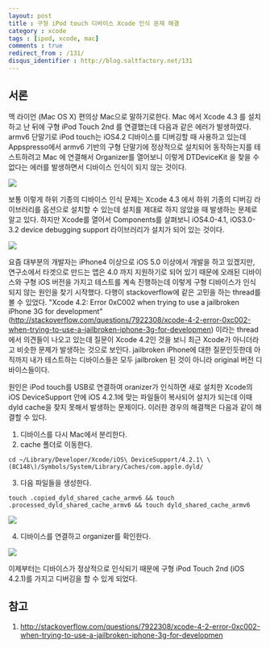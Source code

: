 ```yaml
---
layout: post
title : 구형 iPod touch 디바이스 Xcode 인식 문제 해결
category : xcode
tags : [ipod, xcode, mac]
comments : true
redirect_from : /131/
disqus_identifier : http://blog.saltfactory.net/131
---
```


## 서론
맥 라이언 (Mac OS X) 편의상 Mac으로 말하기로한다. Mac 에서 Xcode 4.3 를 설치하고 난 뒤에 구형 iPod Touch 2nd 를 연결했는데 다음과 같은 에러가 발생하였다. armv6 단말기로 iPod touch는 iOS4.2 디바이스를 디버깅할 때 사용하고 있는데 Appspresso에서 armv6 기반의 구형 단말기에 정상적으로 설치되어 동작하는지를 테스트하려고 Mac 에 연결해서 Organizer를 열어보니 이렇게 DTDeviceKit 을 찾을 수 없다는 에러를 발생하면서 디바이스 인식이 되지 않는 것이다.

<!--more-->

![](https://hbn-blog-assets.s3.ap-northeast-2.amazonaws.com/707fa238-64ac-453d-8d5e-bbfdec7674b5)

보통 이렇게 하위 기종의 디바이스 인식 문제는 Xcode 4.3 에서 하위 기종의 디버깅 라이브러리를 옵션으로 설치할 수 있는데 설치를 제대로 하지 않았을 때 발생하는 문제로 알고 있다. 하지만 Xcode를 열어서 Components를 살펴보니 iOS4.0-4.1, iOS3.0-3.2 device debugging support 라이브러리가 설치가 되어 있는 것이다.

![](https://hbn-blog-assets.s3.ap-northeast-2.amazonaws.com/abaa3e11-c7cb-4188-b334-7684d104a8de)

요즘 대부분의 개발자는 iPhone4 이상으로 iOS 5.0 이상에서 개발을 하고 있겠지만, 연구소에서 타겟으로 만드는 앱은 4.0 까지 지원하기로 되어 있기 때문에 오래된 디바이스와 구형 iOS 버전을 가지고 테스트를 계속 진행하는데 이렇게 구형 디바이스가 인식되지 않는 원인을 찾기 시작했다. 다행이 stackoverflow에 같은 고민을 하는 thread를 볼 수 있었다.  "Xcode 4.2: Error 0xC002 when trying to use a jailbroken iPhone 3G for development" (http://stackoverflow.com/questions/7922308/xcode-4-2-error-0xc002-when-trying-to-use-a-jailbroken-iphone-3g-for-developmen) 이라는 thread에서 의견들이 나오고 있는데 질문이 Xcode 4.2인 것을 보니  최근 Xcode가 아니더라고 비슷한 문제가 발생하는 것으로 보인다. jailbroken iPhone에 대한 질문인듯한데 아직까지 내가 테스트하는 디바이스들은 모두 jailbroken 된 것이 아니라 original 버전 디바이스들이다.

원인은 iPod touch를 USB로 연결하여 oranizer가 인식하면 새로 설치한 Xcode의 iOS DeviceSupport 안에 iOS 4.2.1에 맞는 파일들이 복사되어 설치가 되는데 이때 dyld cache을 찾지 못해서 발생하는 문제이다. 이러한 경우의 해결책은 다음과 같이 해결할 수 있다.

1. 디바이스를 다시 Mac에서 분리한다.
2.  cache 폴더로 이동한다.

```
cd ~/Library/Developer/Xcode/iOS\ DeviceSupport/4.2.1\ \(8C148\)/Symbols/System/Library/Caches/com.apple.dyld/
```
3. 다음 파일들을 생성한다.

```
touch .copied_dyld_shared_cache_armv6 && touch .processed_dyld_shared_cache_armv6 && touch dyld_shared_cache_armv6
```

![](https://hbn-blog-assets.s3.ap-northeast-2.amazonaws.com/c38fe452-7994-45ff-a431-bab679efb91f)

4. 디바이스를 연결하고 organizer를 확인한다.

![](https://hbn-blog-assets.s3.ap-northeast-2.amazonaws.com/90aa4b2b-91fd-4483-9b9e-b2f400d65df6)

이제부터는 디바이스가 정상적으로 인식되기 때문에 구형 iPod Touch 2nd (iOS 4.2.1)를 가지고 디버깅을 할 수 있게 되었다.

## 참고
1. http://stackoverflow.com/questions/7922308/xcode-4-2-error-0xc002-when-trying-to-use-a-jailbroken-iphone-3g-for-developmen

